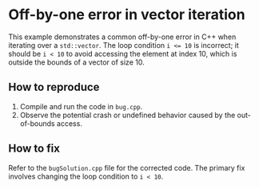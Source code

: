 # Off-by-one error in vector iteration

This example demonstrates a common off-by-one error in C++ when iterating over a `std::vector`. The loop condition `i <= 10` is incorrect; it should be `i < 10` to avoid accessing the element at index 10, which is outside the bounds of a vector of size 10. 

## How to reproduce

1. Compile and run the code in `bug.cpp`.
2. Observe the potential crash or undefined behavior caused by the out-of-bounds access.

## How to fix

Refer to the `bugSolution.cpp` file for the corrected code.  The primary fix involves changing the loop condition to `i < 10`.